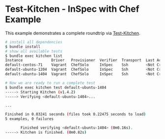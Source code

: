 # Test-Kitchen - InSpec with Chef Example

This example demonstrates a complete roundtrip via [Test-Kitchen](http://kitchen.ci/).

```bash
# install all dependencies
$ bundle install
# show all available tests
$ bundle exec kitchen list
Instance             Driver   Provisioner  Verifier  Transport  Last Action
default-centos-71    Vagrant  ChefSolo     InSpec    Ssh        <Not Created>
default-ubuntu-1204  Vagrant  ChefSolo     InSpec    Ssh        <Not Created>
default-ubuntu-1404  Vagrant  ChefSolo     InSpec    Ssh        <Not Created>

# Now we are ready to run a complete test
$ bundle exec kitchen test default-ubuntu-1404
-----> Starting Kitchen (v1.4.2)
-----> Verifying <default-ubuntu-1404>...

...

Finished in 0.03241 seconds (files took 0.22475 seconds to load)
5 examples, 0 failures

       Finished verifying <default-ubuntu-1404> (0m0.16s).
-----> Kitchen is finished. (0m0.82s)
```
